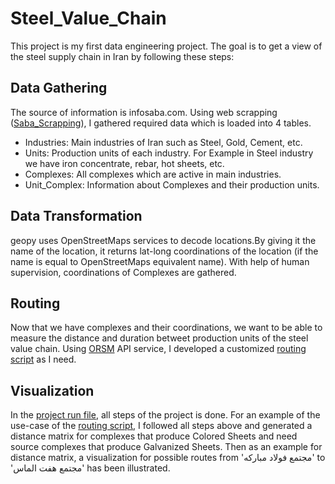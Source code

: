 # Steel_Value_Chain

This project is my first data engineering project. The goal is to get a view of the steel supply chain in Iran by following these steps:

## Data Gathering
The source of information is infosaba.com. Using web scrapping ([Saba_Scrapping](#saba-scrapping.py)), I gathered required data which is loaded into 4 tables.
- Industries: Main industries of Iran such as Steel, Gold, Cement, etc.
- Units: Production units of each industry. For Example in Steel industry we have iron concentrate, rebar, hot sheets, etc.
- Complexes: All complexes which are active in main industries.
- Unit_Complex: Information about Complexes and their production units.

## Data Transformation
geopy uses OpenStreetMaps services to decode locations.By giving it the name of the location, it returns lat-long coordinations of the location (if the name is equal to OpenStreetMaps equivalent name). With help of human supervision, coordinations of Complexes are gathered.

## Routing
Now that we have complexes and their coordinations, we want to be able to measure the distance and duration betweet production units of the steel value chain. Using [ORSM](#https://project-osrm.org/docs/v5.24.0/api/) API service, I developed a customized [routing script](#routing_osrm.py) as I need.

## Visualization
In the [project run file](#project_.ipynb), all steps of the project is done.
For an example of the use-case of the [routing script](#routing_osrm.py), I followed all steps above and generated a distance matrix for complexes that produce Colored Sheets and need source complexes that produce Galvanized Sheets. Then as an example for distance matrix, a visualization for possible routes from 'مجتمع فولاد مبارکه' to 'مجتمع هفت الماس' has been illustrated. 
